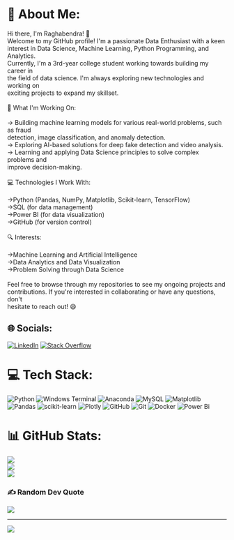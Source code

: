 # 💫 About Me:
Hi there, I'm Raghabendra! 👋<br>Welcome to my GitHub profile! I'm a passionate Data Enthusiast with a keen<br>interest in Data Science, Machine Learning, Python Programming, and Analytics.<br>Currently, I'm a 3rd-year college student working towards building my career in<br>the field of data science. I'm always exploring new technologies and working on <br>exciting projects to expand my skillset.<br><br>🚀 What I'm Working On:<br><br>-> Building machine learning models for various real-world problems, such as fraud <br>detection, image classification, and anomaly detection.<br>-> Exploring AI-based solutions for deep fake detection and video analysis.<br>-> Learning and applying Data Science principles to solve complex problems and <br>improve decision-making.<br><br>💻 Technologies I Work With:<br><br>->Python (Pandas, NumPy, Matplotlib, Scikit-learn, TensorFlow)<br>->SQL (for data management)<br>->Power BI (for data visualization)<br>->GitHub (for version control)<br><br>🔍 Interests:<br><br>->Machine Learning and Artificial Intelligence<br>->Data Analytics and Data Visualization<br>->Problem Solving through Data Science<br><br>Feel free to browse through my repositories to see my ongoing projects and<br>contributions. If you're interested in collaborating or have any questions, don't <br>hesitate to reach out! 😄


## 🌐 Socials:
[![LinkedIn](https://img.shields.io/badge/LinkedIn-%230077B5.svg?logo=linkedin&logoColor=white)](https://linkedin.com/in/raghabendrakumarshah) [![Stack Overflow](https://img.shields.io/badge/-Stackoverflow-FE7A16?logo=stack-overflow&logoColor=white)](https://stackoverflow.com/users/25631606) 

# 💻 Tech Stack:
![Python](https://img.shields.io/badge/python-3670A0?style=for-the-badge&logo=python&logoColor=ffdd54) ![Windows Terminal](https://img.shields.io/badge/Windows%20Terminal-%234D4D4D.svg?style=for-the-badge&logo=windows-terminal&logoColor=white) ![Anaconda](https://img.shields.io/badge/Anaconda-%2344A833.svg?style=for-the-badge&logo=anaconda&logoColor=white) ![MySQL](https://img.shields.io/badge/mysql-4479A1.svg?style=for-the-badge&logo=mysql&logoColor=white) ![Matplotlib](https://img.shields.io/badge/Matplotlib-%23ffffff.svg?style=for-the-badge&logo=Matplotlib&logoColor=black) ![Pandas](https://img.shields.io/badge/pandas-%23150458.svg?style=for-the-badge&logo=pandas&logoColor=white) ![scikit-learn](https://img.shields.io/badge/scikit--learn-%23F7931E.svg?style=for-the-badge&logo=scikit-learn&logoColor=white) ![Plotly](https://img.shields.io/badge/Plotly-%233F4F75.svg?style=for-the-badge&logo=plotly&logoColor=white) ![GitHub](https://img.shields.io/badge/github-%23121011.svg?style=for-the-badge&logo=github&logoColor=white) ![Git](https://img.shields.io/badge/git-%23F05033.svg?style=for-the-badge&logo=git&logoColor=white) ![Docker](https://img.shields.io/badge/docker-%230db7ed.svg?style=for-the-badge&logo=docker&logoColor=white) ![Power Bi](https://img.shields.io/badge/power_bi-F2C811?style=for-the-badge&logo=powerbi&logoColor=black)
# 📊 GitHub Stats:
![](https://github-readme-stats.vercel.app/api?username=ragbendra&theme=dark&hide_border=false&include_all_commits=false&count_private=true)<br/>
![](https://github-readme-streak-stats.herokuapp.com/?user=ragbendra&theme=dark&hide_border=false)<br/>
![](https://github-readme-stats.vercel.app/api/top-langs/?username=ragbendra&theme=dark&hide_border=false&include_all_commits=false&count_private=true&layout=compact)

### ✍️ Random Dev Quote
![](https://quotes-github-readme.vercel.app/api?type=horizontal&theme=radical)

---
[![](https://visitcount.itsvg.in/api?id=ragbendra&icon=0&color=0)](https://visitcount.itsvg.in)

<!-- Proudly created with GPRM ( https://gprm.itsvg.in ) -->
